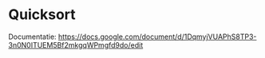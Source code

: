 # Quicksort
Documentatie: https://docs.google.com/document/d/1DqmyjVUAPhS8TP3-3n0N0ITUEM5Bf2mkgqWPmgfd9do/edit
